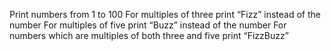 Print numbers from 1 to 100
For multiples of three print “Fizz” instead of the number
For multiples of five print “Buzz” instead of the number
For numbers which are multiples of both three and five print “FizzBuzz”
